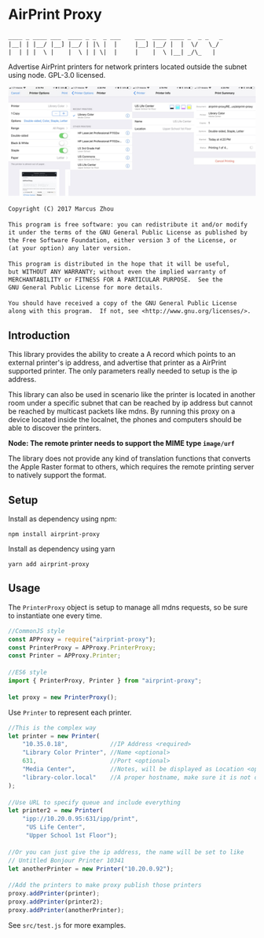 AirPrint Proxy
==============

```
____ _ ____ ___  ____ _ _  _ ___    ___  ____ ____ _  _ _   _ 
|__| | |__/ |__] |__/ | |\ |  |     |__] |__/ |  |  \/   \_/  
|  | | |  \ |    |  \ | | \|  |     |    |  \ |__| _/\_   |
```

Advertise AirPrint printers for network printers located outside the
subnet using node. GPL-3.0 licensed.

![It's Working!](its_working_screenshot.jpg)

    Copyright (C) 2017 Marcus Zhou
    
    This program is free software: you can redistribute it and/or modify
    it under the terms of the GNU General Public License as published by
    the Free Software Foundation, either version 3 of the License, or
    (at your option) any later version.
    
    This program is distributed in the hope that it will be useful,
    but WITHOUT ANY WARRANTY; without even the implied warranty of
    MERCHANTABILITY or FITNESS FOR A PARTICULAR PURPOSE.  See the
    GNU General Public License for more details.
    
    You should have received a copy of the GNU General Public License
    along with this program.  If not, see <http://www.gnu.org/licenses/>.

## Introduction

This library provides the ability to create a A record which points to
an external printer's ip address, and advertise that printer as a
AirPrint supported printer. The only parameters really needed to setup
is the ip address.

This library can also be used in scenario like the printer is located
in another room under a specific subnet that can be reached by ip address
but cannot be reached by multicast packets like mdns. By running this
proxy on a device located inside the localnet, the phones and computers
should be able to discover the printers.

**Node: The remote printer needs to support the MIME type `image/urf`**

The library does not provide any kind of translation functions that
converts the Apple Raster format to others, which requires the remote
printing server to natively support the format.

## Setup

Install as dependency using npm:

```
npm install airprint-proxy
```

Install as dependency using yarn

```
yarn add airprint-proxy
```

## Usage

The `PrinterProxy` object is setup to manage all mdns requests, so be
sure to instantiate one every time.

```JavaScript
//CommonJS style
const APProxy = require("airprint-proxy");
const PrinterProxy = APProxy.PrinterProxy;
const Printer = APProxy.Printer;

//ES6 style
import { PrinterProxy, Printer } from "airprint-proxy";

let proxy = new PrinterProxy();
```

Use `Printer` to represent each printer.

```JavaScript
//This is the complex way
let printer = new Printer(
    "10.35.0.18",            //IP Address <required>
    "Library Color Printer", //Name <optional>
    631,                     //Port <optional>
    "Media Center",          //Notes, will be displayed as Location <optional>
    "library-color.local"    //A proper hostname, make sure it is not duplicated <optional>
);

//Use URL to specify queue and include everything
let printer2 = new Printer(
    "ipp://10.20.0.95:631/ipp/print",
     "US Life Center",
     "Upper School 1st Floor");

//Or you can just give the ip address, the name will be set to like
// Untitled Bonjour Printer 10341
let anotherPrinter = new Printer("10.20.0.92");

//Add the printers to make proxy publish those printers
proxy.addPrinter(printer);
proxy.addPrinter(printer2);
proxy.addPrinter(anotherPrinter);
```

See `src/test.js` for more examples.
